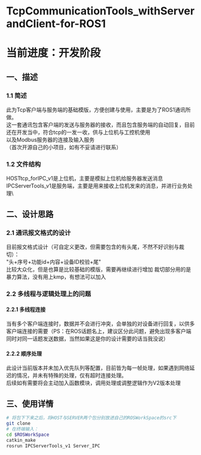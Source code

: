# TcpCommunicationTools_withServerandClient-for-ROS1
# 当前进度：开发阶段

## 一、描述
### 1.1 简述 
此为Tcp客户端与服务端的基础模版，方便创建与使用，主要是为了ROS1通讯所做。\
这一套通讯包含客户端的发送与服务器的接收，而且包含服务端的自动回复，目前还在开发当中，符合tcp的一发一收，供与上位机与工控机使用\
以及Modbus服务器的连接及输入服务\
（首次开源自己的小项目，如有不妥请进行联系）

### 1.2 文件结构
HOSTtcp_forIPC_v1是上位机，主要是模拟上位机给服务器发送消息\
IPCServerTools_v1是服务端，主要是用来接收上位机发来的消息，并进行业务处理\

## 二、设计思路
### 2.1 通讯报文格式的设计
目前报文格式设计（可自定义更改，但需要包含的有头尾，不然不好识别与裁切）：\
"头+序号+功能id+内容+设备ID校验+尾"\
比较大众化，但是也算是比较基础的模版，需要再继续进行增加
裁切部分用的是暴力算法，没有用上kmp，有想法可以加入

### 2.2 多线程与逻辑处理上的问题
#### 2.2.1 多线程连接
当有多个客户端连接时，数据并不会进行冲突，会单独的对设备进行回复，以供多客户端连接的需要（PS：在ROS话题名上，建议区分此问题，避免出现多客户端同时对同一话题发送数据，当然如果这是你的设计需要的话当我没说）
#### 2.2.2 顺序处理
此设计当前版本并未加入优先队列等配置，目前皆为每一帧处理，如果遇到网络延迟的情况，并未有特殊的处理，仅有超时连接处理。\
后续如有需要将会主动加入函数模块，调用处理或调整逻辑作为V2版本处理

## 三、使用详情
```bash
# 将包下下来之后，将HOST与SERVER两个包分别放进自己的ROSWorkSpace的src下
git clone
# 在终端输入：
cd $ROSWorkSpace
catkin_make
rosrun IPCServerTools_v1 Server_IPC
```


